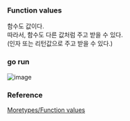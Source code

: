 ### Function values
함수도 값이다.<br>
따라서, 함수도 다른 값처럼 주고 받을 수 있다.<br>
(인자 또는 리턴값으로 주고 받을 수 있다.)<br>

### go run
![image](https://github.com/user-attachments/assets/a261f023-ed40-42da-bc65-e736c9adb44b)


### Reference
[Moretypes/Function values](https://go.dev/tour/moretypes/24)<br>
